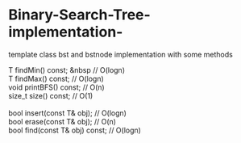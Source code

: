 # Binary-Search-Tree-implementation-
template class bst and bstnode implementation with some methods


T findMin() const;    &nbsp         // O(logn) <br/>
T findMax() const;             // O(logn) <br/>
void printBFS() const;         // O(n)    <br/>
size_t size() const;           // O(1)    <br/>
                                          <br/>
bool insert(const T& obj);     // O(logn) <br/>
bool erase(const T& obj);      // O(n)    <br/>
bool find(const T& obj) const; // O(logn) 

